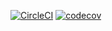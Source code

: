 [![CircleCI](https://circleci.com/gh/hauviptt97/Exercise_OOP.svg?style=svg)](https://circleci.com/gh/hauviptt97/Exercise_OOP)
[![codecov](https://codecov.io/gh/hauviptt97/Exercise_OOP/branch/master/graph/badge.svg)](https://codecov.io/gh/hauviptt97/Exercise_OOP)